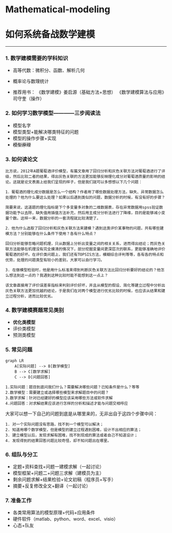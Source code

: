 # Mathematical-modeling
# 如何系统备战数学建模

---

### 1. 数学建模需要的学科知识

- 高等代数：微积分、函数、解析几何
- 概率论与数理统计

- 推荐用书：
《数学建模》姜启源（基础方法+思想）
《数学建模算法与应用》司守奎（操作）

### 2. 如何学习数学模型————三步阅读法

- 模型名字
- 模型类型+能解决哪类特征的问题
- 模型的操作步骤+实现
- ~~模型原理~~

### 3. 如何读论文
    
    比方说，2012年A题葡萄酒评价模型，有篇文章用了回归分析和灰色关联方法对葡萄酒进行了评级，然后比较二者的结果，得出灰色关联的方法更加能够反映理化成分对葡萄酒质量的影响的结论。这就是论文表面上给我们呈现的样子，但是我们就可以多想想以下几个问题：
    
    1．葡萄酒的理化成分数据是怎么一个结构？作者用了哪些数据处理方法，缺失、异常数据怎么处理的？他为什么要这么处理？如果以后遇到类似的问题，数据分析的时候，有没有好的步骤？
    
    简要来说，这道题的理化指标是下个多变量多对象的二维数据表，存在异常数据用spss验证数据功能予以去除，缺失值用插值方法补充，然后用主成分分析法进行了降维，目的是能够减小变量个数。这样一来，数据分析的一套流程就比较清楚了。
    
    2．他为什么选取了回归分析和灰色关联方法来建模？遇到这类评价某事物的问题，共有哪些建模方法？分别能够在什么条件下使用？各有什么特点？
    
    回归分析能够忽略问题机理，只从数据上分析出变量之间的相关关系，进而得出结论；而灰色关联方法能够在机理没有完全摸清的情况下，部分挖掘变量间更深层次的联系，更能够准确地评价葡萄酒的好坏。在评价类问题上，我们还有TOPSIS方法，模糊综合评判等等，各有各的特点和优势，处理的问题类型有较小的差别，大家可以自行学习。
    
    3. 在做模型检验时，他是用什么标准来得到判断灰色关联方法比回归分析要好的结论的？他怎么想法到这一点的？我遇到这种比较时能不能想到这一点上？
    
    该文章直接用了评价误差率指标来判别评价好坏，并且从模型的假设、简化等建立过程中分析出灰色关联方法更加优越的结论，于是我们在对两个模型进行优劣比较的时候，也应该从结果和建立过程分析，进而比较优劣。

### 4. 数学建模赛题常见类别

- **优化类模型**
- 评价类模型
- 预测类模型

### 5. 常见问题

```mermaid
graph LR
    A[实际问题] --> B[数学模型]
    B --> C[数学求解]
    C --> D[问题回答]
```
    
   
    1.实际问题：题目到底问我们什么？需要解决哪些问题？已知条件是什么？等等
    2.数学模型：需要建立或选择哪些模型来求解题目中的问题？
    3.数学求解：针对已经建好的模型应该采用哪些方法或软件求解
    4.问题回答：对求解结果应该进行怎样的分析和描述才能与问题交相呼应
大家可以想一下自己的问题到底是从哪里来的，无非出自于这四个步骤中间：
  
    1. 对一个实际问题没有思路，找不到一个模型可以解决；
    2. 知道用哪个数学模型，但是模型的建立过程遇到困难，设计不出相应的算法；
    3. 建立模型以后，发现求解有困难，找不到现成的算法或者自己不知道设计；
    4. 发现得到的结果回答问题比较奇怪，却不知问题出在哪里。

### 6. 组队与分工

- 定题+资料查找+问题一建模求解（一起讨论）
- 模型框架+问题二+问题三求解（建模员为主）
- 剩余问题求解+结果检验+论文初稿（程序员+写手）
- 摘要+反复修改全文+翻译（一起讨论）

### 7. 准备工作

- 各类常用算法的模型原理+代码+应用条件
- 硬件软件（matlab、python、word、excel、visio）
- 心态+队友
